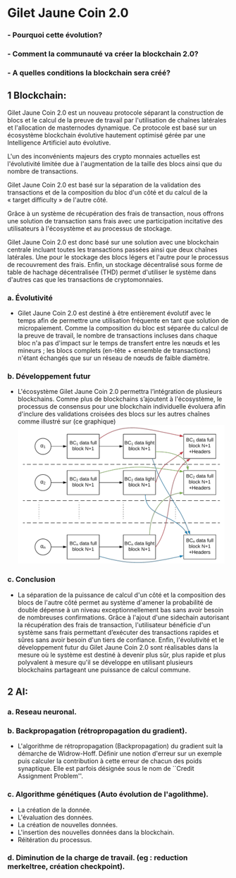 # Gilet Jaune Coin 2.0

 ### - Pourquoi cette évolution?

 ### - Comment la communauté va créer la blockchain 2.0?
 
 ### - A quelles conditions la blockchain sera créé? 

## 1 Blockchain:

Gilet Jaune Coin 2.0 est un nouveau protocole séparant la construction de blocs et le calcul de la preuve de travail par l'utilisation de chaînes latérales et l'allocation de masternodes dynamique. Ce protocole est basé sur un écosystème blockchain évolutive hautement optimisé gérée par une Intelligence Artificiel auto évolutive.

L'un des inconvénients majeurs des crypto monnaies actuelles est l'évolutivité limitée due à l'augmentation de la taille des blocs ainsi que du nombre de transactions.

Gilet Jaune Coin 2.0 est basé sur la séparation de la validation des transactions et de la composition du bloc d'un côté et du calcul de la « target difficulty » de l'autre côté.

Grâce à un système de récupération des frais de transaction, nous offrons une solution de transaction sans frais avec une participation incitative des utilisateurs à l'écosystème et au processus de stockage.

Gilet Jaune Coin 2.0 est donc basé sur une solution avec une blockchain centrale incluant toutes les transactions passées ainsi que deux chaînes latérales. Une pour le stockage des blocs légers et l'autre pour le processus de recouvrement des frais. Enfin, un stockage décentralisé sous forme de table de hachage décentralisée (THD) permet d'utiliser le système dans d'autres cas que les transactions de cryptomonnaies.

 ### a. Évolutivité
 
 - Gilet Jaune Coin 2.0 est destiné à être entièrement évolutif avec le temps afin de permettre une utilisation fréquente en tant que solution de micropaiement. Comme la composition du bloc est séparée du calcul de la preuve de travail, le nombre de transactions incluses dans chaque bloc n'a pas d'impact sur le temps de transfert entre les nœuds et les mineurs ; les blocs complets (en-tête + ensemble de transactions) n'étant échangés que sur un réseau de nœuds de faible diamètre.

### b. Développement futur

- L'écosystème Gilet Jaune Coin 2.0 permettra l’intégration de plusieurs blockchains. Comme plus
de blockchains s’ajoutent à l'écosystème, le processus de consensus pour une blockchain individuelle évoluera afin d'inclure des validations croisées des blocs sur les autres chaînes comme illustré sur (ce graphique)
![validations croisées](shema1.png)

### c. Conclusion

- La séparation de la puissance de calcul d'un côté et la composition des blocs de l'autre côté permet au système d'amener la probabilité de double dépense à un niveau exceptionnellement bas sans avoir besoin de nombreuses confirmations. Grâce à l'ajout d'une sidechain autorisant la récupération des frais de transaction, l'utilisateur bénéficie d'un système sans frais permettant d’exécuter des transactions rapides et sûres sans avoir besoin d'un tiers de confiance. Enfin, l'évolutivité et le développement futur du Gilet Jaune Coin 2.0 sont réalisables dans la mesure où le système est destiné à devenir plus sûr, plus rapide et plus polyvalent à mesure qu'il se développe en utilisant plusieurs blockchains partageant une puissance de calcul commune.

 ## 2 AI:
 
### a. Reseau neuronal.
 
### b. Backpropagation (rétropropagation du gradient).
  - L'algorithme de rétropropagation (Backpropagation) du gradient suit la démarche de Widrow-Hoff. Définir une notion d'erreur sur un exemple puis calculer la contribution à cette erreur de chacun des poids synaptique. Elle est parfois désignée sous le nom de ``Credit Assignment Problem''. 
 
### c. Algorithme génétiques (Auto évolution de l'agolithme).
  - La création de la donnée.
  - L'évaluation des données.
  - La création de nouvelles données.
  - L'insertion des nouvelles données dans la blockchain.
  - Réitération du processus.
 
### d. Diminution de la charge de travail. (eg : reduction merkeltree, création checkpoint).






